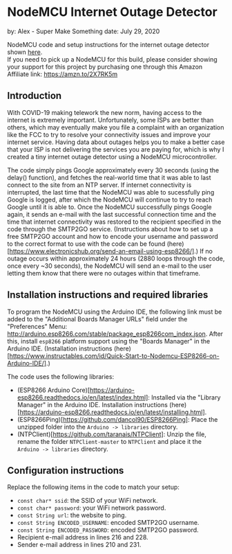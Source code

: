 # NodeMCU Internet Outage Detector
by: Alex - Super Make Something
date: July 29, 2020

NodeMCU code and setup instructions for the internet outage detector shown [here](https://www.instagram.com/p/CDNDC7rDyOi).  
If you need to pick up a NodeMCU for this build, please consider showing your support for this project by purchasing one through this Amazon Affiliate link: https://amzn.to/2X7RK5m

## Introduction
With COVID-19 making telework the new norm, having access to the internet is extremely important.  Unfortunately, some ISPs are better than others, which may eventually make you file a complaint with an organization like the FCC to try to resolve your connectivity issues and improve your internet service.  Having data about outages helps you to make a better case that your ISP is not delivering the services you are paying for, which is why I created a tiny internet outage detector using a NodeMCU microcontroller.

The code simply pings Google approximately every 30 seconds (using the delay() function), and fetches the real-world time that it was able to last connect to the site from an NTP server.  If internet connectivity is interrupted, the last time that the NodeMCU was able to sucessfully ping Google is logged, after which the NodeMCU will continue to try to reach Google until it is able to.  Once the NodeMCU successfully pings Google again, it sends an e-mail with the last successful connection time and the time that internet connectivity was restored to the recipient specified in the code through the SMTP2GO service.  (Instructions about how to set up a free SMTP2GO account and how to encode your username and password to the correct format to use with the code can be found (here)[https://www.electronicshub.org/send-an-email-using-esp8266/].)  If no outage occurs within approximately 24 hours (2880 loops through the code, once every ~30 seconds), the NodeMCU will send an e-mail to the user letting them know that there were no outages within that timeframe.

## Installation instructions and required libraries
To program the NodeMCU using the Arduino IDE, the following link must be added to the "Additional Boards Manager URLs" field under the "Preferences" Menu: http://arduino.esp8266.com/stable/package_esp8266com_index.json.  After this, install `esp8266` platform support using the "Boards Manager" in the Arduino IDE.  (Installation instructions (here)[https://www.instructables.com/id/Quick-Start-to-Nodemcu-ESP8266-on-Arduino-IDE/].)

The code uses the following libraries:
- (ESP8266 Arduino Core)[https://arduino-esp8266.readthedocs.io/en/latest/index.html]: Installed via the "Library Manager" in the Arduino IDE. Installation instructions (here)[https://arduino-esp8266.readthedocs.io/en/latest/installing.html].
- (ESP8266Ping)[https://github.com/dancol90/ESP8266Ping]: Place the unzipped folder into the `Arduino -> libraries` directory.
- (NTPClient)[https://github.com/taranais/NTPClient]: Unzip the file, rename the folder `NTPClient-master` to `NTPClient` and place it the `Arduino -> libraries` directory.

## Configuration instructions
Replace the following items in the code to match your setup:
- `const char* ssid`: the SSID of your WiFi network.
- `const char* password`: your WiFi network password.
- `const String url`: the website to ping.
- `const String ENCODED_USERNAME`: encoded SMTP2GO username.
- `const String ENCODED_PASSWORD`: encoded SMTP2GO password.
- Recipient e-mail address in lines 216 and 228.
- Sender e-mail address in lines 210 and 231.
 
